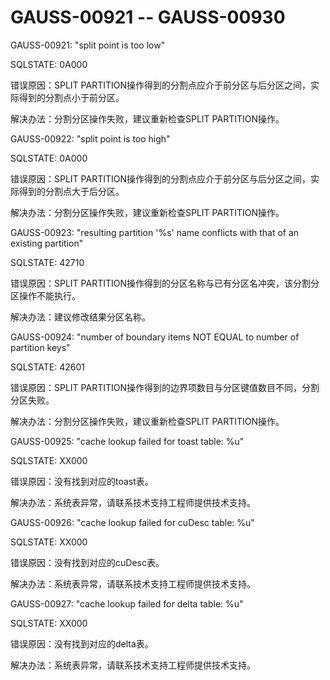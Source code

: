 # GAUSS-00921 -- GAUSS-00930<a name="ZH-CN_TOPIC_0302073310"></a>

GAUSS-00921: "split point is too low"

SQLSTATE: 0A000

错误原因：SPLIT PARTITION操作得到的分割点应介于前分区与后分区之间，实际得到的分割点小于前分区。

解决办法：分割分区操作失败，建议重新检查SPLIT PARTITION操作。

GAUSS-00922: "split point is too high"

SQLSTATE: 0A000

错误原因：SPLIT PARTITION操作得到的分割点应介于前分区与后分区之间，实际得到的分割点大于后分区。

解决办法：分割分区操作失败，建议重新检查SPLIT PARTITION操作。

GAUSS-00923: "resulting partition '%s' name conflicts with that of an existing partition"

SQLSTATE: 42710

错误原因：SPLIT PARTITION操作得到的分区名称与已有分区名冲突，该分割分区操作不能执行。

解决办法：建议修改结果分区名称。

GAUSS-00924: "number of boundary items NOT EQUAL to number of partition keys"

SQLSTATE: 42601

错误原因：SPLIT PARTITION操作得到的边界项数目与分区键值数目不同，分割分区失败。

解决办法：分割分区操作失败，建议重新检查SPLIT PARTITION操作。

GAUSS-00925: "cache lookup failed for toast table: %u"

SQLSTATE: XX000

错误原因：没有找到对应的toast表。

解决办法：系统表异常，请联系技术支持工程师提供技术支持。

GAUSS-00926: "cache lookup failed for cuDesc table: %u"

SQLSTATE: XX000

错误原因：没有找到对应的cuDesc表。

解决办法：系统表异常，请联系技术支持工程师提供技术支持。

GAUSS-00927: "cache lookup failed for delta table: %u"

SQLSTATE: XX000

错误原因：没有找到对应的delta表。

解决办法：系统表异常，请联系技术支持工程师提供技术支持。
